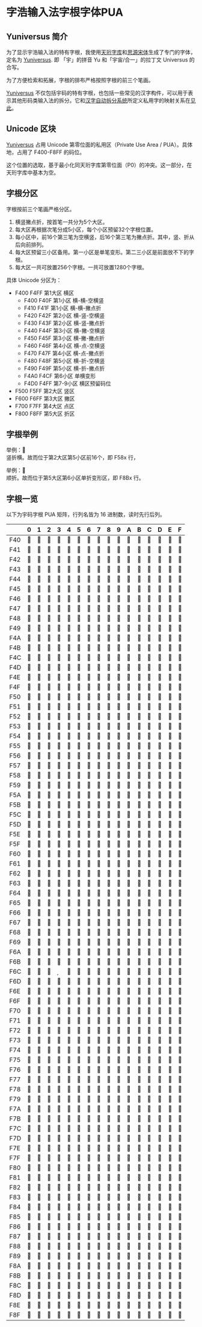 # 字浩输入法字根字体PUA

## Yuniversus 简介

为了显示宇浩输入法的特有字根，我使用[天珩字库](http://cheonhyeong.com/Simplified/download.html)和[思源宋体](https://source.typekit.com/source-han-serif/)生成了专门的字体，定名为 [Yuniversus](/Yuniversus.woff). 即 「宇」的拼音 Yu 和「宇宙/合一」的拉丁文 Universus 的合写。

为了方便检索和拓展，字根的排布严格按照字根的前三个笔画。

[Yuniversus](/Yuniversus.woff) 不仅包括宇码的特有字根，也包括一些常见的汉字构件，可以用于表示其他形码类输入法的拆分。它和[汉字自动拆分系统](https://chaifen.app/)所定义私用字的映射关系在[见此](/yuniversus-chaipua.csv)。

## Unicode 区块

[Yuniversus](/Yuniversus.woff) 占用 Unicode 第零位面的私用区（Private Use Area / PUA）。具体地，占用了 F400-F8FF 的码位。

这个位置的选取，基于最小化同天珩字库第零位面（P0）的冲突。这一部分，在天珩字库中基本为空。

## 字根分区

字根按前三个笔画严格分区。

1. 横竖撇点折，按首笔一共分为5个大区。
2. 每大区再根据次笔分成5小区，每个小区预留32个字根位置。
3. 每小区中，前16个第三笔为空横竖，后16个第三笔为撇点折。其中，竖、折从后向前排列。
4. 每大区预留三小区备用。第一小区是单笔变形。第二三小区是前面放不下的字根。
5. 每大区一共可放置256个字根。一共可放置1280个字根。

具体 Unicode 分区为：

- F400 F4FF 第1大区 横区
  - F400 F40F 第1小区 横-横-空横竖
  - F410 F41F 第1小区 横-横-撇点折
  - F420 F42F 第2小区 横-竖-空横竖
  - F430 F43F 第2小区 横-竖-撇点折
  - F440 F44F 第3小区 横-撇-空横竖
  - F450 F45F 第3小区 横-撇-撇点折
  - F460 F46F 第4小区 横-点-空横竖
  - F470 F47F 第4小区 横-点-撇点折
  - F480 F48F 第5小区 横-折-空横竖
  - F490 F49F 第5小区 横-折-撇点折
  - F4A0 F4CF 第6小区 单横变形
  - F4D0 F4FF 第7-9小区 横区预留码位
- F500 F5FF 第2大区 竖区
- F600 F6FF 第3大区 撇区
- F700 F7FF 第4大区 点区
- F800 F8FF 第5大区 折区

## 字根举例

举例：<span class="yuniversus"></span>  
竖折横。故而位于第2大区第5小区前16个，即 F58x 行，

举例：<span class="yuniversus"></span>  
顺折。故而位于第5大区第6小区单折变形区，即 F8Bx 行。

## 字根一览

以下为宇码字根 PUA 矩阵，行列名皆为 16 进制数，读时先行后列。

<!-- do not translate -->
<div class="yuniversus">

|      | 0    | 1    | 2    | 3    | 4    | 5    | 6    | 7    | 8    | 9    | A    | B    | C    | D    | E    | F    |
| :--- | :--- | :--- | :--- | :--- | :--- | :--- | :--- | :--- | :--- | :--- | :--- | :--- | :--- | :--- | :--- | :--- |
| F40  |     |     |     |     |     |     |     |     |     |     |     |     |     |     |     |     |
| F41  |     |     |     |     |     |     |     |     |     |     |     |     |     |     |     |     |
| F42  |     |     |     |     |     |     |     |     |     |     |     |     |     |     |     |     |
| F43  |     |     |     |     |     |     |     |     |     |     |     |     |     |     |     |     |
| F44  |     |     |     |     |     |     |     |     |     |     |     |     |     |     |     |     |
| F45  |     |     |     |     |     |     |     |     |     |     |     |     |     |     |     |     |
| F46  |     |     |     |     |     |     |     |     |     |     |     |     |     |     |     |     |
| F47  |     |     |     |     |     |     |     |     |     |     |     |     |     |     |     |     |
| F48  |     |     |     |     |     |     |     |     |     |     |     |     |     |     |     |     |
| F49  |     |     |     |     |     |     |     |     |     |     |     |     |     |     |     |     |
| F4A  |     |     |     |     |     |     |     |     |     |     |     |     |     |     |     |     |
| F4B  |     |     |     |     |     |     |     |     |     |     |     |     |     |     |     |     |
| F4C  |     |     |     |     |     |     |     |     |     |     |     |     |     |     |     |     |
| F4D  |     |     |     |     |     |     |     |     |     |     |     |     |     |     |     |     |
| F4E  |     |     |     |     |     |     |     |     |     |     |     |     |     |     |     |     |
| F4F  |     |     |     |     |     |     |     |     |     |     |     |     |     |     |     |     |
| F50  |     |     |     |     |     |     |     |     |     |     |     |     |     |     |     |     |
| F51  |     |     |     |     |     |     |     |     |     |     |     |     |     |     |     |     |
| F52  |     |     |     |     |     |     |     |     |     |     |     |     |     |     |     |     |
| F53  |     |     |     |     |     |     |     |     |     |     |     |     |     |     |     |     |
| F54  |     |     |     |     |     |     |     |     |     |     |     |     |     |     |     |     |
| F55  |     |     |     |     |     |     |     |     |     |     |     |     |     |     |     |     |
| F56  |     |     |     |     |     |     |     |     |     |     |     |     |     |     |     |     |
| F57  |     |     |     |     |     |     |     |     |     |     |     |     |     |     |     |     |
| F58  |     |     |     |     |     |     |     |     |     |     |     |     |     |     |     |     |
| F59  |     |     |     |     |     |     |     |     |     |     |     |     |     |     |     |     |
| F5A  |     |     |     |     |     |     |     |     |     |     |     |     |     |     |     |     |
| F5B  |     |     |     |     |     |     |     |     |     |     |     |     |     |     |     |     |
| F5C  |     |     |     |     |     |     |     |     |     |     |     |     |     |     |     |     |
| F5D  |     |     |     |     |     |     |     |     |     |     |     |     |     |     |     |     |
| F5E  |     |     |     |     |     |     |     |     |     |     |     |     |     |     |     |     |
| F5F  |     |     |     |     |     |     |     |     |     |     |     |     |     |     |     |     |
| F60  |     |     |     |     |     |     |     |     |     |     |     |     |     |     |     |     |
| F61  |     |     |     |     |     |     |     |     |     |     |     |     |     |     |     |     |
| F62  |     |     |     |     |     |     |     |     |     |     |     |     |     |     |     |     |
| F63  |     |     |     |     |     |     |     |     |     |     |     |     |     |     |     |     |
| F64  |     |     |     |     |     |     |     |     |     |     |     |     |     |     |     |     |
| F65  |     |     |     |     |     |     |     |     |     |     |     |     |     |     |     |     |
| F66  |     |     |     |     |     |     |     |     |     |     |     |     |     |     |     |     |
| F67  |     |     |     |     |     |     |     |     |     |     |     |     |     |     |     |     |
| F68  |     |     |     |     |     |     |     |     |     |     |     |     |     |     |     |     |
| F69  |     |     |     |     |     |     |     |     |     |     |     |     |     |     |     |     |
| F6A  |     |     |     |     |     |     |     |     |     |     |     |     |     |     |     |     |
| F6B  |     |     |     |     |     |     |     |     |     |     |     |     |     |     |     |     |
| F6C  |     |     |     |     |     |     |     |     |     |     |     |     |     |     |     |     |
| F6D  |     |     |     |     |     |     |     |     |     |     |     |     |     |     |     |     |
| F6E  |     |     |     |     |     |     |     |     |     |     |     |     |     |     |     |     |
| F6F  |     |     |     |     |     |     |     |     |     |     |     |     |     |     |     |     |
| F70  |     |     |     |     |     |     |     |     |     |     |     |     |     |     |     |     |
| F71  |     |     |     |     |     |     |     |     |     |     |     |     |     |     |     |     |
| F72  |     |     |     |     |     |     |     |     |     |     |     |     |     |     |     |     |
| F73  |     |     |     |     |     |     |     |     |     |     |     |     |     |     |     |     |
| F74  |     |     |     |     |     |     |     |     |     |     |     |     |     |     |     |     |
| F75  |     |     |     |     |     |     |     |     |     |     |     |     |     |     |     |     |
| F76  |     |     |     |     |     |     |     |     |     |     |     |     |     |     |     |     |
| F77  |     |     |     |     |     |     |     |     |     |     |     |     |     |     |     |     |
| F78  |     |     |     |     |     |     |     |     |     |     |     |     |     |     |     |     |
| F79  |     |     |     |     |     |     |     |     |     |     |     |     |     |     |     |     |
| F7A  |     |     |     |     |     |     |     |     |     |     |     |     |     |     |     |     |
| F7B  |     |     |     |     |     |     |     |     |     |     |     |     |     |     |     |     |
| F7C  |     |     |     |     |     |     |     |     |     |     |     |     |     |     |     |     |
| F7D  |     |     |     |     |     |     |     |     |     |     |     |     |     |     |     |     |
| F7E  |     |     |     |     |     |     |     |     |     |     |     |     |     |     |     |     |
| F7F  |     |     |     |     |     |     |     |     |     |     |     |     |     |     |     |     |
| F80  |     |     |     |     |     |     |     |     |     |     |     |     |     |     |     |     |
| F81  |     |     |     |     |     |     |     |     |     |     |     |     |     |     |     |     |
| F82  |     |     |     |     |     |     |     |     |     |     |     |     |     |     |     |     |
| F83  |     |     |     |     |     |     |     |     |     |     |     |     |     |     |     |     |
| F84  |     |     |     |     |     |     |     |     |     |     |     |     |     |     |     |     |
| F85  |     |     |     |     |     |     |     |     |     |     |     |     |     |     |     |     |
| F86  |     |     |     |     |     |     |     |     |     |     |     |     |     |     |     |     |
| F87  |     |     |     |     |     |     |     |     |     |     |     |     |     |     |     |     |
| F88  |     |     |     |     |     |     |     |     |     |     |     |     |     |     |     |     |
| F89  |     |     |     |     |     |     |     |     |     |     |     |     |     |     |     |     |
| F8A  |     |     |     |     |     |     |     |     |     |     |     |     |     |     |     |     |
| F8B  |     |     |     |     |     |     |     |     |     |     |     |     |     |     |     |     |
| F8C  |     |     |     |     |     |     |     |     |     |     |     |     |     |     |     |     |
| F8D  |     |     |     |     |     |     |     |     |     |     |     |     |     |     |     |     |
| F8E  |     |     |     |     |     |     |     |     |     |     |     |     |     |     |     |     |
| F8F  |     |     |     |     |     |     |     |     |     |     |     |     |     |     |     |     |

</div>

<!-- do not translate -->